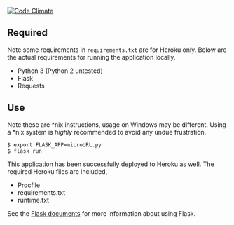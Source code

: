 [![Code Climate](https://codeclimate.com/github/francium/microURL/badges/gpa.svg)](https://codeclimate.com/github/francium/microURL)

Required
--------
Note some requirements in `requirements.txt` are for Heroku only. Below are the
actual requirements for running the application locally.

- Python 3 (Python 2 untested)
- Flask
- Requests

Use
---
Note these are \*nix instructions, usage on Windows may be different. Using a
\*nix system is *highly* recommended to avoid any undue frustration.

    $ export FLASK_APP=microURL.py
    $ flask run

This application has been successfully deployed to Heroku as well. The required
Heroku files are included,

- Procfile
- requirements.txt
- runtime.txt


See the [Flask documents](http://flask.pocoo.org/docs/0.12/) for more
information about using Flask.
